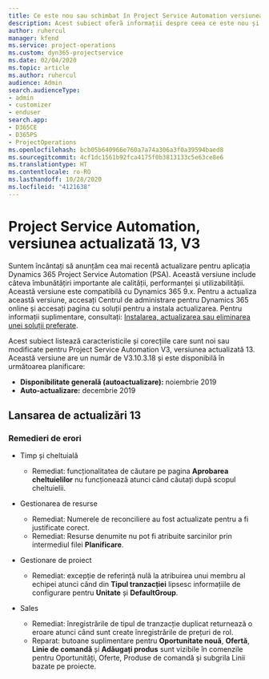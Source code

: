 ```yaml
---
title: Ce este nou sau schimbat în Project Service Automation versiunea actualizată 13, V3
description: Acest subiect oferă informații despre ceea ce este nou și schimbat în Project Service Automation versiunea 13, V3.
author: ruhercul
manager: kfend
ms.service: project-operations
ms.custom: dyn365-projectservice
ms.date: 02/04/2020
ms.topic: article
ms.author: ruhercul
audience: Admin
search.audienceType:
- admin
- customizer
- enduser
search.app:
- D365CE
- D365PS
- ProjectOperations
ms.openlocfilehash: bcb05b640966e760a7a74a306a3f0a39594baed8
ms.sourcegitcommit: 4cf1dc1561b92fca4175f0b3813133c5e63ce8e6
ms.translationtype: HT
ms.contentlocale: ro-RO
ms.lasthandoff: 10/28/2020
ms.locfileid: "4121638"
---
```

# <a name="project-service-automation-update-release-13-v3"></a>Project Service Automation, versiunea actualizată 13, V3
Suntem încântați să anunțăm cea mai recentă actualizare pentru aplicația Dynamics 365 Project Service Automation (PSA). Această versiune include câteva îmbunătățiri importante ale calității, performanței și utilizabilității. Această versiune este compatibilă cu Dynamics 365 9.x. Pentru a actualiza această versiune, accesați Centrul de administrare pentru Dynamics 365 online și accesați pagina cu soluții pentru a instala actualizarea. Pentru informații suplimentare, consultați: [Instalarea, actualizarea sau eliminarea unei soluții preferate](https://docs.microsoft.com/power-platform/admin/install-remove-preferred-solution).

Acest subiect listează caracteristicile și corecțiile care sunt noi sau modificate pentru Project Service Automation V3, versiunea actualizată 13. Această versiune are un număr de V3.10.3.18 și este disponibilă în următoarea planificare:

- **Disponibilitate generală (autoactualizare):** noiembrie 2019
- **Auto-actualizare:** decembrie 2019


## <a name="update-release-13"></a>Lansarea de actualizări 13 

### <a name="bug-fixes"></a>Remedieri de erori

- Timp și cheltuială

     - Remediat: funcționalitatea de căutare pe pagina **Aprobarea cheltuielilor** nu funcționează atunci când căutați după scopul cheltuielii.

- Gestionarea de resurse

     - Remediat: Numerele de reconciliere au fost actualizate pentru a fi justificate corect.
     - Remediat: Resurse denumite nu pot fi atribuite sarcinilor prin intermediul filei **Planificare**.

- Gestionare de proiect

     - Remediat: excepție de referință nulă la atribuirea unui membru al echipei atunci când din **Tipul tranzacției** lipsesc informațiile de configurare pentru **Unitate** și **DefaultGroup**.

- Sales

     - Remediat: înregistrările de tipul de tranzacție duplicat returnează o eroare atunci când sunt create înregistrările de prețuri de rol.
     - Reparat: butoane suplimentare pentru **Oportunitate nouă**, **Ofertă**, **Linie de comandă** și **Adăugați produs** sunt vizibile în comenzile pentru Oportunități, Oferte, Produse de comandă și subgrila Linii bazate pe proiecte.


